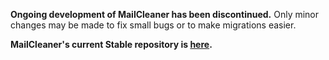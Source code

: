 **Ongoing development of MailCleaner has been discontinued.** Only minor changes may be made to fix small bugs or to make migrations easier.

**MailCleaner's current Stable repository is [here](https://github.com/MailCleaner/MailCleaner8).**
